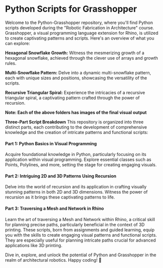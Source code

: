 # Python Scripts for Grasshopper
Welcome to the Python-Grasshopper repository, where you'll find Python scripts developed during the "Robotic Fabrication in Architecture" course. Grasshopper, a visual programming language extension for Rhino, is utilized to create captivating patterns and scripts. Here's an overview of what you can explore:

**Hexagonal Snowflake Growth:**
Witness the mesmerizing growth of a hexagonal snowflake, achieved through the clever use of arrays and growth rules.

**Multi-Snowflake Pattern:**
Delve into a dynamic multi-snowflake pattern, each with unique sizes and positions, showcasing the versatility of the scripts.

**Recursive Triangular Spiral:**
Experience the intricacies of a recursive triangular spiral, a captivating pattern crafted through the power of recursion.

**Note: Each of the above folders has images of the final visual output**

**Three-Part Script Breakdown**
This repository is organized into three distinct parts, each contributing to the development of comprehensive knowledge and the creation of intricate patterns and functional scripts:

#### Part 1: Python Basics in Visual Programming
Acquire foundational knowledge in Python, particularly focusing on its application within visual programming.
Explore essential classes such as Points, Polylines, and more, setting the stage for creating engaging visuals.
#### Part 2: Intriguing 2D and 3D Patterns Using Recursion
Delve into the world of recursion and its application in crafting visually stunning patterns in both 2D and 3D dimensions.
Witness the power of recursion as it brings these captivating patterns to life.
#### Part 3: Traversing a Mesh and Network in Rhino
Learn the art of traversing a Mesh and Network within Rhino, a critical skill for planning precise paths, particularly beneficial in the context of 3D printing.
These scripts, born from assignments and guided learning, equip you with the skills to create engaging visual patterns and functional scripts. They are especially useful for planning intricate paths crucial for advanced applications like 3D printing.

Dive in, explore, and unlock the potential of Python and Grasshopper in the realm of architectural robotics. Happy coding! 🚀
